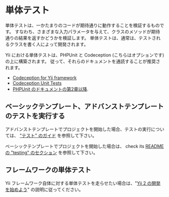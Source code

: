 単体テスト
==========

単体テストは、一かたまりのコードが期待通りに動作することを検証するものです。
すなわち、さまざまな入力パラメータを与えて、クラスのメソッドが期待通りの結果を返すかどうかを検証します。
単体テストは、通常は、テストされるクラスを書く人によって開発されます。

Yii における単体テストは、PHPUnit と Codeception (こちらはオプションです) の上に構築されます。
従って、それらのドキュメントを通読することが推奨されます。

- [Codeception for Yii framework](http://codeception.com/for/yii)
- [Codeception Unit Tests](http://codeception.com/docs/05-UnitTests)
- [PHPUnit のドキュメントの第2章以降](http://phpunit.de/manual/current/en/writing-tests-for-phpunit.html).

## ベーシックテンプレート、アドバンストテンプレートのテストを実行する

アドバンストテンプレートでプロジェクトを開始した場合、テストの実行については、
["テスト" のガイド](https://github.com/yiisoft/yii2-app-advanced/blob/master/docs/guide-ja/start-testing.md) を参照して下さい。

ベーシックテンプレートでプロジェクトを開始した場合は、
check its [README の "testing" のセクション](https://github.com/yiisoft/yii2-app-basic/blob/master/README.md#testing) を参照して下さい。

## フレームワークの単体テスト

Yii フレームワーク自体に対する単体テストを走らせたい場合は、"[Yii 2 の開発を始めよう](https://github.com/yiisoft/yii2/blob/master/docs/internals-ja/getting-started.md)" の説明に従ってください。
